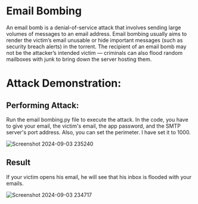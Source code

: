 # Email Bombing

An email bomb is a denial-of-service attack that involves sending large volumes of messages to an email address. Email bombing usually aims to render the victim’s email unusable or hide important messages (such as security breach alerts) in the torrent. The recipient of an email bomb may not be the attacker’s intended victim — criminals can also flood random mailboxes with junk to bring down the server hosting them.

# Attack Demonstration:

## Performing Attack:

Run the email bombing.py file to execute the attack. In the code, you have to give your email, the victim's email, the app password, and the SMTP server's port address. Also, you can set the perimeter. I have set it to 1000.

![Screenshot 2024-09-03 235240](https://github.com/user-attachments/assets/6f95abb9-4a3d-4770-911b-b5f0e9794498)

## Result

If your victim opens his email, he will see that his inbox is flooded with your emails.

![Screenshot 2024-09-03 234717](https://github.com/user-attachments/assets/d25b5d93-61de-49ea-8f37-4627c64f09ab)
